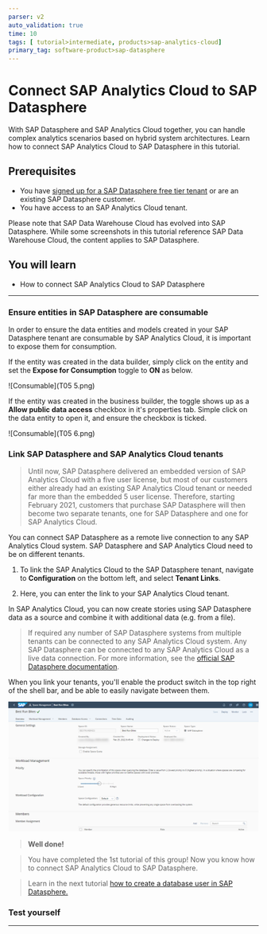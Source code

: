```yaml
---
parser: v2
auto_validation: true
time: 10
tags: [ tutorial>intermediate, products>sap-analytics-cloud]
primary_tag: software-product>sap-datasphere
---
```


# Connect SAP Analytics Cloud to SAP Datasphere
<!-- description --> With SAP Datasphere and SAP Analytics Cloud together, you can handle complex analytics scenarios based on hybrid system architectures. Learn how to connect SAP Analytics Cloud to SAP Datasphere in this tutorial.

## Prerequisites
 - You have [signed up for a SAP Datasphere free tier tenant](data-warehouse-cloud-1-begin-trial) or are an existing SAP Datasphere customer.
 - You have access to an SAP Analytics Cloud tenant.

Please note that SAP Data Warehouse Cloud has evolved into SAP Datasphere. While some screenshots in this tutorial reference SAP Data Warehouse Cloud, the content applies to SAP Datasphere.

## You will learn
  - How to connect SAP Analytics Cloud to SAP Datasphere

---

### Ensure entities in SAP Datasphere are consumable


In order to ensure the data entities and models created in your SAP Datasphere tenant are consumable by SAP Analytics Cloud, it is important to expose them for consumption.

If the entity was created in the data builder, simply click on the entity and set the **Expose for Consumption** toggle to **ON** as below.

  ![Consumable](T05 5.png)

If the entity was created in the business builder, the toggle shows up as a **Allow public data access** checkbox in it's properties tab. Simple click on the data entity to open it, and ensure the checkbox is ticked.

  ![Consumable](T05 6.png)


### Link SAP Datasphere and SAP Analytics Cloud tenants


>Until now, SAP Datasphere delivered an embedded version of SAP Analytics Cloud with a five user license, but most of our customers either already had an existing SAP Analytics Cloud tenant or needed far more than the embedded 5 user license. Therefore, starting February 2021, customers that purchase SAP Datasphere will then become two separate tenants, one for SAP Datasphere and one for SAP Analytics Cloud.

You can connect SAP Datasphere as a remote live connection to any SAP Analytics Cloud system. SAP Datasphere and SAP Analytics Cloud need to be on different tenants.

1.	To link the SAP Analytics Cloud to the SAP Datasphere tenant, navigate to **Configuration** on the bottom left, and select **Tenant Links**.

2.	Here, you can enter the link to your SAP Analytics Cloud tenant.

In SAP Analytics Cloud, you can now create stories using SAP Datasphere data as a source and combine it with additional data (e.g. from a file).

>If required any number of SAP Datasphere systems from multiple tenants can be connected to any SAP Analytics Cloud system. Any SAP Datasphere can be connected to any SAP Analytics Cloud as a live data connection. For more information, see the [official SAP Datasphere documentation](https://help.sap.com/viewer/00f68c2e08b941f081002fd3691d86a7/release/en-US/ad4281e2875949f0b4d45d1072ff4c38.html).

When you link your tenants, you'll enable the product switch in the top right of the shell bar, and be able to easily navigate between them.

  ![Switcher](DSP.png)

>**Well done!**

> You have completed the 1st tutorial of this group! Now you know how to connect SAP Analytics Cloud to SAP Datasphere.

> Learn in the next tutorial [how to create a database user in SAP Datasphere.](data-warehouse-cloud-intro8-create-databaseuser)




### Test yourself




---
